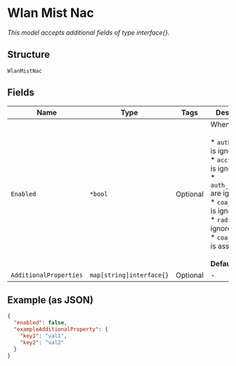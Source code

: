 
# Wlan Mist Nac

*This model accepts additional fields of type interface{}.*

## Structure

`WlanMistNac`

## Fields

| Name | Type | Tags | Description |
|  --- | --- | --- | --- |
| `Enabled` | `*bool` | Optional | When enabled:<br><br>* `auth_servers` is ignored<br>* `acct_servers` is ignored<br>* `auth_servers_*` are ignored<br>* `coa_servers` is ignored<br>* `radsec` is ignored<br>* `coa_enabled` is assumed<br><br>**Default**: `false` |
| `AdditionalProperties` | `map[string]interface{}` | Optional | - |

## Example (as JSON)

```json
{
  "enabled": false,
  "exampleAdditionalProperty": {
    "key1": "val1",
    "key2": "val2"
  }
}
```

